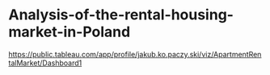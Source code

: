 # Analysis-of-the-rental-housing-market-in-Poland

https://public.tableau.com/app/profile/jakub.ko.paczy.ski/viz/ApartmentRentalMarket/Dashboard1
